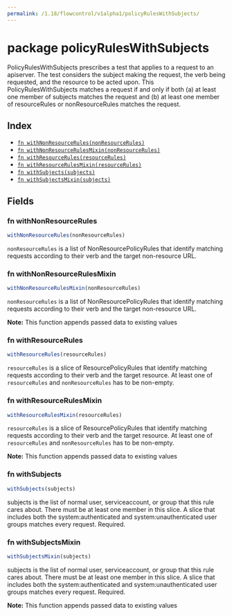 ```yaml
---
permalink: /1.18/flowcontrol/v1alpha1/policyRulesWithSubjects/
---
```


# package policyRulesWithSubjects

PolicyRulesWithSubjects prescribes a test that applies to a request to an apiserver. The test considers the subject making the request, the verb being requested, and the resource to be acted upon. This PolicyRulesWithSubjects matches a request if and only if both (a) at least one member of subjects matches the request and (b) at least one member of resourceRules or nonResourceRules matches the request.

## Index

* [`fn withNonResourceRules(nonResourceRules)`](#fn-withnonresourcerules)
* [`fn withNonResourceRulesMixin(nonResourceRules)`](#fn-withnonresourcerulesmixin)
* [`fn withResourceRules(resourceRules)`](#fn-withresourcerules)
* [`fn withResourceRulesMixin(resourceRules)`](#fn-withresourcerulesmixin)
* [`fn withSubjects(subjects)`](#fn-withsubjects)
* [`fn withSubjectsMixin(subjects)`](#fn-withsubjectsmixin)

## Fields

### fn withNonResourceRules

```ts
withNonResourceRules(nonResourceRules)
```

`nonResourceRules` is a list of NonResourcePolicyRules that identify matching requests according to their verb and the target non-resource URL.

### fn withNonResourceRulesMixin

```ts
withNonResourceRulesMixin(nonResourceRules)
```

`nonResourceRules` is a list of NonResourcePolicyRules that identify matching requests according to their verb and the target non-resource URL.

**Note:** This function appends passed data to existing values

### fn withResourceRules

```ts
withResourceRules(resourceRules)
```

`resourceRules` is a slice of ResourcePolicyRules that identify matching requests according to their verb and the target resource. At least one of `resourceRules` and `nonResourceRules` has to be non-empty.

### fn withResourceRulesMixin

```ts
withResourceRulesMixin(resourceRules)
```

`resourceRules` is a slice of ResourcePolicyRules that identify matching requests according to their verb and the target resource. At least one of `resourceRules` and `nonResourceRules` has to be non-empty.

**Note:** This function appends passed data to existing values

### fn withSubjects

```ts
withSubjects(subjects)
```

subjects is the list of normal user, serviceaccount, or group that this rule cares about. There must be at least one member in this slice. A slice that includes both the system:authenticated and system:unauthenticated user groups matches every request. Required.

### fn withSubjectsMixin

```ts
withSubjectsMixin(subjects)
```

subjects is the list of normal user, serviceaccount, or group that this rule cares about. There must be at least one member in this slice. A slice that includes both the system:authenticated and system:unauthenticated user groups matches every request. Required.

**Note:** This function appends passed data to existing values